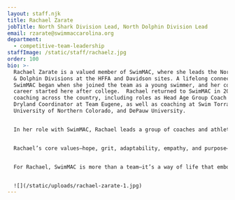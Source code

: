 ```yaml
---
layout: staff.njk
title: Rachael Zarate
jobTitle: North Shark Division Lead, North Dolphin Division Lead
email: rzarate@swimmaccarolina.org
department:
  - competitive-team-leadership
staffImage: /static/staff/rachaelz.jpg
order: 100
bio: >-
  Rachael Zarate is a valued member of SwimMAC, where she leads the North Shark
  & Dolphin Divisions at the HFFA and Davidson sites. A lifelong connection to
  SwimMAC began when she joined the team as a young swimmer, and her coaching
  career started here after college.  Rachael returned to SwimMAC in 2022 after
  coaching across the country, including roles as Head Age Group Coach and
  Dryland Coordinator at Team Eugene, as well as coaching at Swim Torrance, the
  University of Northern Colorado, and DePauw University.


  In her role with SwimMAC, Rachael leads a group of coaches and athletes within the North Shark and Dolphin Divisions, focusing on 11–14-year-olds. She develops strategies and training plans that support athletes’ growth, encouraging them to push beyond their limits to accomplish what they once thought was impossible. With a B.A. in Psychology, a minor in Visual Arts, and an M.A. in Sport Management, along with a swim-specific dryland certification, Rachael is equipped to support her athletes’ mental and physical development. Her coaching style integrates psychological insight and dryland training expertise, offering athletes a well-rounded approach to performance.


  Rachael’s core values—hope, grit, adaptability, empathy, and purpose—are reflected in her dedication to relationship-building with athletes and her commitment to helping them find confidence in new challenges. Known for her innovative approach to guiding athletes beyond their comfort zones, she aims to foster a unified Shark and Dolphin division that prepares athletes for success in the senior ranks and beyond.


  For Rachael, SwimMAC is more than a team—it’s a way of life that embodies family, athleticism, and resilience. Influenced by mentors like Britta Wyatt, Lisa Ebeling, Russ Kasl, and Jennifer Gibson, Rachael is passionate about instilling SwimMAC’s values in each athlete she coaches, helping them realize their potential both in and out of the pool.


  ![](/static/uploads/rachael-zarate-1.jpg)
---
```

